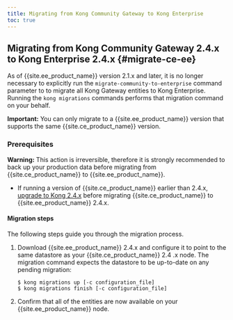 ```yaml
---
title: Migrating from Kong Community Gateway to Kong Enterprise
toc: true
---
```


## Migrating from Kong Community Gateway 2.4.x to Kong Enterprise 2.4.x {#migrate-ce-ee}

As of {{site.ee_product_name}} version 2.1.x and later, it is no longer necessary to explicitly
run the `migrate-community-to-enterprise` command parameter to to migrate all
Kong Gateway entities to Kong Enterprise. Running the `kong migrations` commands
performs that migration command on your behalf.

<div class="alert alert-ee blue">
<strong>Important:</strong> You can only migrate to a {{site.ee_product_name}} version that
supports the same {{site.ce_product_name}} version.
</div>

### Prerequisites

<div class="alert alert-red">
     <strong>Warning:</strong> This action is irreversible, therefore it is strongly
     recommended to back up your production data before migrating from
     {{site.ce_product_name}} to {{site.ee_product_name}}.
</div>

* If running a version of {{site.ce_product_name}} earlier than 2.4.x,
  [upgrade to Kong 2.4.x](/2.4.x/upgrading/) before migrating
  {{site.ce_product_name}} to {{site.ee_product_name}} 2.4.x.

#### Migration steps

The following steps guide you through the migration process.

1. Download {{site.ee_product_name}} 2.4.x and configure it to point to the
   same datastore as your {{site.ce_product_name}} 2.4
   .x node. The migration
   command expects the datastore to be up-to-date on any pending migration:

   ```shell
   $ kong migrations up [-c configuration_file]
   $ kong migrations finish [-c configuration_file]
   ```
2. Confirm that all of the entities are now available on your
   {{site.ee_product_name}} node.
